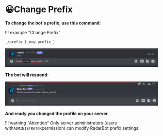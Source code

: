 # 😀Change Prefix


**To change the bot's prefix, use this command:**&#x20;

!!! example "Change Prefix"

     /prefix [_new_prefix_]

![Setup Prefix](../../assets/images/english/prefix.png)

**The bot will respond:**

![Setup Prefix](../../assets/images/english/responsebotprefix.png)


**And ready you changed the profile on your server**

!!! warning "Attention"
      Only server administrators (users with`ADMINISTRATOR`permission) can modify RadarBot prefix settings!